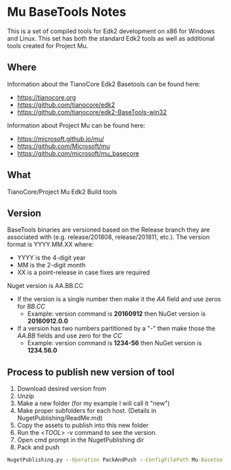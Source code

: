 # Mu BaseTools Notes

This is a set of compiled tools for Edk2 development on x86 for Windows and Linux.  This set has both the standard Edk2 tools as well as additional tools created for Project Mu.

## Where

Information about the TianoCore Edk2 Basetools can be found here:
* https://tianocore.org
* https://github.com/tianocore/edk2
* https://github.com/tianocore/edk2-BaseTools-win32

Information about Project Mu can be found here:
* https://microsoft.github.io/mu/
* https://github.com/Microsoft/mu
* https://github.com/microsoft/mu_basecore

## What

TianoCore/Project Mu Edk2 Build tools

## Version

BaseTools binaries are versioned based on the Release branch they are associated with (e.g. release/201808, release/201811, etc.). The version format is YYYY.MM.XX where:

* YYYY is the 4-digit year
* MM is the 2-digit month
* XX is a point-release in case fixes are required


Nuget version is AA.BB.CC

* If the version is a single number then make it the _AA_ field and use zeros for _BB.CC_
  * Example:  version command is **20160912**  then NuGet version is **20160912.0.0**
* If a version has two numbers partitioned by a "-" then make those the _AA.BB_ fields and use zero for the _CC_
  * Example: version command is **1234-56** then NuGet version is **1234.56.0**


## Process to publish new version of tool

1. Download desired version from
2. Unzip
3. Make a new folder (for my example I will call it "new")
4. Make proper subfolders for each host. (Details in NugetPublishing/ReadMe.md)
5. Copy the assets to publish into this new folder
6. Run the <_TOOL_> -v command to see the version.
7. Open cmd prompt in the NugetPublishing dir
8. Pack and push
  ```cmd
  NugetPublishing.py --Operation PackAndPush --ConfigFilePath Mu-Basetools.config.json --Version <nuget version here> --InputFolderPath <path to newly created folder here>  --ApiKey <your key here>
  ```